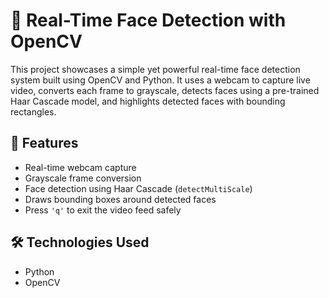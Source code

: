 # 🧠 Real-Time Face Detection with OpenCV

This project showcases a simple yet powerful real-time face detection system built using OpenCV and Python. It uses a webcam to capture live video, converts each frame to grayscale, detects faces using a pre-trained Haar Cascade model, and highlights detected faces with bounding rectangles.

## 📸 Features

- Real-time webcam capture
- Grayscale frame conversion
- Face detection using Haar Cascade (`detectMultiScale`)
- Draws bounding boxes around detected faces
- Press `'q'` to exit the video feed safely

## 🛠️ Technologies Used

- Python
- OpenCV
